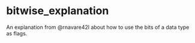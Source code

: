 # bitwise_explanation
An explanation from @rnavare42l about how to use the bits of a data type as flags.
